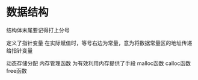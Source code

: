 # 数据结构

结构体末尾要记得打上分号

定义了指针变量
在实际赋值时，等号右边为常量，意为将数据常量区的地址传递给指针变量

动态存储分配
内存管理函数
为有效利用内存提供了手段
malloc函数
calloc函数
free函数
